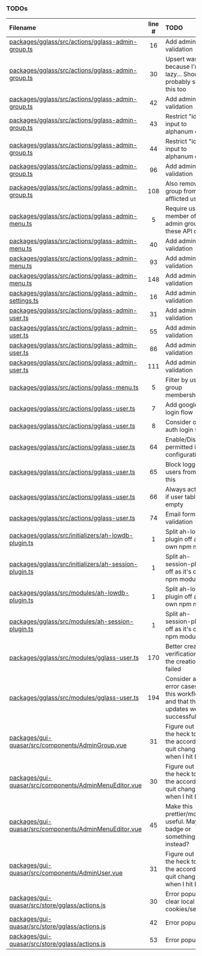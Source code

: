 ### TODOs

| Filename                                                                                                             | line # | TODO                                                                              |
| :------------------------------------------------------------------------------------------------------------------- | :----: | :-------------------------------------------------------------------------------- |
| [packages/gglass/src/actions/gglass-admin-group.ts](packages/gglass/src/actions/gglass-admin-group.ts#L16)           |   16   | Add admin-level validation                                                        |
| [packages/gglass/src/actions/gglass-admin-group.ts](packages/gglass/src/actions/gglass-admin-group.ts#L30)           |   30   | Upsert was because I'm lazy... Should probably split this too                     |
| [packages/gglass/src/actions/gglass-admin-group.ts](packages/gglass/src/actions/gglass-admin-group.ts#L42)           |   42   | Add admin-level validation                                                        |
| [packages/gglass/src/actions/gglass-admin-group.ts](packages/gglass/src/actions/gglass-admin-group.ts#L43)           |   43   | Restrict "id" input to alphanum only                                              |
| [packages/gglass/src/actions/gglass-admin-group.ts](packages/gglass/src/actions/gglass-admin-group.ts#L44)           |   44   | Restrict "icon" input to alphanum only                                            |
| [packages/gglass/src/actions/gglass-admin-group.ts](packages/gglass/src/actions/gglass-admin-group.ts#L96)           |   96   | Add admin-level validation                                                        |
| [packages/gglass/src/actions/gglass-admin-group.ts](packages/gglass/src/actions/gglass-admin-group.ts#L108)          |  108   | Also remove group from all afflicted users                                        |
| [packages/gglass/src/actions/gglass-admin-menu.ts](packages/gglass/src/actions/gglass-admin-menu.ts#L5)              |   5    | Require user is member of admin group for these API calls                         |
| [packages/gglass/src/actions/gglass-admin-menu.ts](packages/gglass/src/actions/gglass-admin-menu.ts#L40)             |   40   | Add admin-level validation                                                        |
| [packages/gglass/src/actions/gglass-admin-menu.ts](packages/gglass/src/actions/gglass-admin-menu.ts#L93)             |   93   | Add admin-level validation                                                        |
| [packages/gglass/src/actions/gglass-admin-menu.ts](packages/gglass/src/actions/gglass-admin-menu.ts#L148)            |  148   | Add admin-level validation                                                        |
| [packages/gglass/src/actions/gglass-admin-settings.ts](packages/gglass/src/actions/gglass-admin-settings.ts#L16)     |   16   | Add admin-level validation                                                        |
| [packages/gglass/src/actions/gglass-admin-user.ts](packages/gglass/src/actions/gglass-admin-user.ts#L31)             |   31   | Add admin-level validation                                                        |
| [packages/gglass/src/actions/gglass-admin-user.ts](packages/gglass/src/actions/gglass-admin-user.ts#L55)             |   55   | Add admin-level validation                                                        |
| [packages/gglass/src/actions/gglass-admin-user.ts](packages/gglass/src/actions/gglass-admin-user.ts#L86)             |   86   | Add admin-level validation                                                        |
| [packages/gglass/src/actions/gglass-admin-user.ts](packages/gglass/src/actions/gglass-admin-user.ts#L111)            |  111   | Add admin-level validation                                                        |
| [packages/gglass/src/actions/gglass-menu.ts](packages/gglass/src/actions/gglass-menu.ts#L5)                          |   5    | Filter by user's group memberships                                                |
| [packages/gglass/src/actions/gglass-user.ts](packages/gglass/src/actions/gglass-user.ts#L7)                          |   7    | Add google auth login flow                                                        |
| [packages/gglass/src/actions/gglass-user.ts](packages/gglass/src/actions/gglass-user.ts#L8)                          |   8    | Consider other auth login flows                                                   |
| [packages/gglass/src/actions/gglass-user.ts](packages/gglass/src/actions/gglass-user.ts#L64)                         |   64   | Enable/Disable if permitted in configuration                                      |
| [packages/gglass/src/actions/gglass-user.ts](packages/gglass/src/actions/gglass-user.ts#L65)                         |   65   | Block logged in users from using this                                             |
| [packages/gglass/src/actions/gglass-user.ts](packages/gglass/src/actions/gglass-user.ts#L66)                         |   66   | Always activate if user table is empty                                            |
| [packages/gglass/src/actions/gglass-user.ts](packages/gglass/src/actions/gglass-user.ts#L74)                         |   74   | Email format validation                                                           |
| [packages/gglass/src/initializers/ah-lowdb-plugin.ts](packages/gglass/src/initializers/ah-lowdb-plugin.ts#L1)        |   1    | Split ah-lowdb-plugin off as it's own npm module                                  |
| [packages/gglass/src/initializers/ah-session-plugin.ts](packages/gglass/src/initializers/ah-session-plugin.ts#L1)    |   1    | Split ah-session-plugin off as it's own npm module                                |
| [packages/gglass/src/modules/ah-lowdb-plugin.ts](packages/gglass/src/modules/ah-lowdb-plugin.ts#L1)                  |   1    | Split ah-lowdb-plugin off as it's own npm module                                  |
| [packages/gglass/src/modules/ah-session-plugin.ts](packages/gglass/src/modules/ah-session-plugin.ts#L1)              |   1    | Split ah-session-plugin off as it's own npm module                                |
| [packages/gglass/src/modules/gglass-user.ts](packages/gglass/src/modules/gglass-user.ts#L170)                        |  170   | Better creation verification that the creation has failed                         |
| [packages/gglass/src/modules/gglass-user.ts](packages/gglass/src/modules/gglass-user.ts#L194)                        |  194   | Consider any error cases from this workflow, and that the updates were successful |
| [packages/gui-quasar/src/components/AdminGroup.vue](packages/gui-quasar/src/components/AdminGroup.vue#L31)           |   31   | Figure out how the heck to get the accordion to quit changing when I hit Edit     |
| [packages/gui-quasar/src/components/AdminMenuEditor.vue](packages/gui-quasar/src/components/AdminMenuEditor.vue#L30) |   30   | Figure out how the heck to get the accordion to quit changing when I hit Edit     |
| [packages/gui-quasar/src/components/AdminMenuEditor.vue](packages/gui-quasar/src/components/AdminMenuEditor.vue#L45) |   45   | Make this prettier/more useful. Maybe a badge or something instead?               |
| [packages/gui-quasar/src/components/AdminUser.vue](packages/gui-quasar/src/components/AdminUser.vue#L31)             |   31   | Figure out how the heck to get the accordion to quit changing when I hit Edit     |
| [packages/gui-quasar/src/store/gglass/actions.js](packages/gui-quasar/src/store/gglass/actions.js#L30)               |   30   | Error popup, clear local cookies/sessions                                         |
| [packages/gui-quasar/src/store/gglass/actions.js](packages/gui-quasar/src/store/gglass/actions.js#L42)               |   42   | Error popup                                                                       |
| [packages/gui-quasar/src/store/gglass/actions.js](packages/gui-quasar/src/store/gglass/actions.js#L53)               |   53   | Error popup                                                                       |
